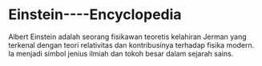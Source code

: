 # Einstein----Encyclopedia
Albert Einstein adalah seorang fisikawan teoretis kelahiran Jerman yang terkenal dengan teori relativitas dan kontribusinya terhadap fisika modern. Ia menjadi simbol jenius ilmiah dan tokoh besar dalam sejarah sains.
